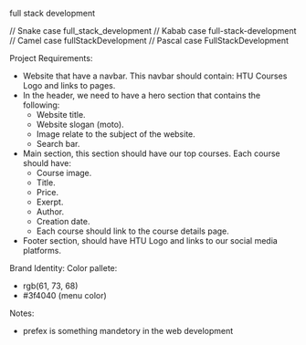 full stack development

// Snake case
full_stack_development
// Kabab case
full-stack-development
// Camel case
fullStackDevelopment
// Pascal case
FullStackDevelopment

Project Requirements:

- Website that have a navbar. This navbar should contain: HTU Courses Logo and links to pages.
- In the header, we need to have a hero section that contains the following:
  - Website title.
  - Website slogan (moto).
  - Image relate to the subject of the website.
  - Search bar.
- Main section, this section should have our top courses. Each course should have:
  - Course image.
  - Title.
  - Price.
  - Exerpt.
  - Author.
  - Creation date.
  * Each course should link to the course details page.
- Footer section, should have HTU Logo and links to our social media platforms.

Brand Identity:
Color pallete:

- rgb(61, 73, 68)
- #3f4040 (menu color)

Notes:

- prefex is something mandetory in the web development

